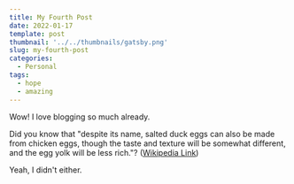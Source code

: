 ```yaml
---
title: My Fourth Post
date: 2022-01-17
template: post
thumbnail: '../../thumbnails/gatsby.png'
slug: my-fourth-post
categories:
  - Personal
tags:
  - hope
  - amazing
---
```


Wow! I love blogging so much already.

Did you know that "despite its name, salted duck eggs can also be made from
chicken eggs, though the taste and texture will be somewhat different, and the
egg yolk will be less rich."?
([Wikipedia Link](https://en.wikipedia.org/wiki/Salted_duck_egg))

Yeah, I didn't either.
